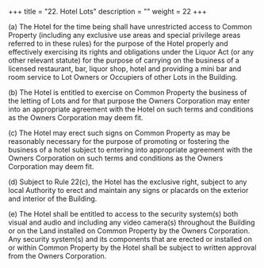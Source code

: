 +++
title = "22. Hotel Lots"
description = ""
weight = 22
+++


(a)	The Hotel for the time being shall have unrestricted access to Common Property (including any exclusive use areas and special privilege areas referred to in these rules) for the purpose of the Hotel properly and effectively exercising its rights and obligations under the Liquor Act (or any other relevant statute) for the purpose of carrying on the business of a licensed restaurant, bar, liquor shop, hotel and providing a mini bar and room service to Lot Owners or Occupiers of other Lots in the Building.
 
(b)	The Hotel is entitled to exercise on Common Property the business of the letting of Lots and for that purpose the Owners Corporation may enter into an appropriate agreement with the Hotel on such terms and conditions as the Owners Corporation may deem fit.

(c)	The Hotel may erect such signs on Common Property as may be reasonably necessary for the purpose of promoting or fostering the business of a hotel subject to entering into appropriate agreement with the Owners Corporation on such terms and conditions as the Owners Corporation may deem fit.

(d)	Subject to Rule 22(c), the Hotel has the exclusive right, subject to any local Authority to erect and maintain any signs or placards on the exterior and interior of the Building.

(e)	The Hotel shall be entitled to access to the security system(s) both visual and audio and including any video camera(s) throughout the Building or on the Land installed on Common Property by the Owners Corporation. Any security system(s) and its components that are erected or installed on or within Common Property by the Hotel shall be subject to written approval from the Owners Corporation.

